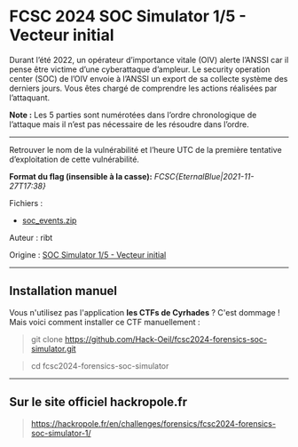 # FCSC 2024 SOC Simulator 1/5 - Vecteur initial

Durant l’été 2022, un opérateur d’importance vitale (OIV) alerte l’ANSSI car il pense être victime d’une cyberattaque d’ampleur. Le security operation center (SOC) de l’OIV envoie à l’ANSSI un export de sa collecte système des derniers jours. Vous êtes chargé de comprendre les actions réalisées par l’attaquant.

**Note :** Les 5 parties sont numérotées dans l’ordre chronologique de l’attaque mais il n’est pas nécessaire de les résoudre dans l’ordre.

----------------

Retrouver le nom de la vulnérabilité et l’heure UTC de la première tentative d’exploitation de cette vulnérabilité.

**Format du flag (insensible à la casse):** *FCSC{EternalBlue|2021-11-27T17:38}*



Fichiers :
- [soc_events.zip](https://hackropole.fr/filer/fcsc2024-forensics-soc-simulator/public_filer/soc_events.zip)


Auteur : ribt

Origine : [SOC Simulator 1/5 - Vecteur initial](https://hackropole.fr/en/challenges/forensics/fcsc2024-forensics-soc-simulator-1/)


-----------

## Installation manuel
Vous n'utilisez pas l'application **les CTFs de Cyrhades** ? C'est dommage !
Mais voici comment installer ce CTF manuellement :

> git clone https://github.com/Hack-Oeil/fcsc2024-forensics-soc-simulator.git

> cd fcsc2024-forensics-soc-simulator


-----------

## Sur le site officiel hackropole.fr
> https://hackropole.fr/en/challenges/forensics/fcsc2024-forensics-soc-simulator-1/